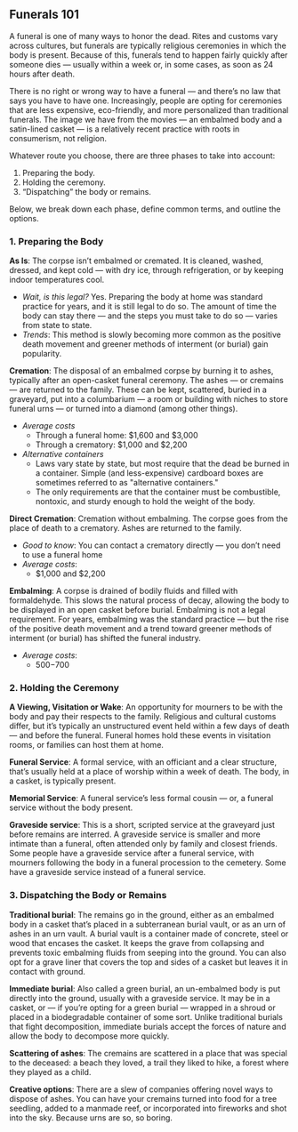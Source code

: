 ##  Funerals 101

A funeral is one of many ways to honor the dead. Rites and customs vary across cultures, but funerals are typically religious ceremonies in which the body is present. Because of this, funerals tend to happen fairly quickly after someone dies — usually within a week or, in some cases, as soon as 24 hours after death.

There is no right or wrong way to have a funeral — and there’s no law that says you have to have one. Increasingly, people are opting for ceremonies that are less expensive, eco-friendly, and more personalized than traditional funerals. The image we have from the movies — an embalmed body and a satin-lined casket — is a relatively recent practice with roots in consumerism, not religion.

Whatever route you choose, there are three phases to take into account:
1.  Preparing the body.
2.  Holding the ceremony.
3.  “Dispatching” the body or remains.

Below, we break down each phase, define common terms, and outline the options.

### 1. Preparing the Body
**As Is**: The corpse isn’t embalmed or cremated. It is cleaned, washed, dressed, and kept cold — with dry ice, through refrigeration, or by keeping indoor temperatures cool.

* *Wait, is this legal?* Yes. Preparing the body at home was standard practice for years, and it is still legal to do so. The amount of time the body can stay there — and the steps you must take to do so — varies from state to state. 
* *Trends*: This method is slowly becoming more common as the positive death movement and greener methods of interment (or burial) gain popularity.

**Cremation**: The disposal of an embalmed corpse by burning it to ashes, typically after an open-casket funeral ceremony. The ashes — or cremains — are returned to the family. These can be kept, scattered, buried in a graveyard, put into a columbarium — a room or building with niches to store funeral urns — or turned into a diamond (among other things).

* *Average costs*
    * Through a funeral home: $1,600 and $3,000
    * Through a crematory: $1,000 and $2,200
 * *Alternative containers*
	 * Laws vary state by state, but most require that the dead be burned in a container. Simple (and less-expensive) cardboard boxes are sometimes referred to as "alternative containers." 
	 * The only requirements are that the container must be combustible, nontoxic, and sturdy enough to hold the weight of the body.

**Direct Cremation**: Cremation without embalming. The corpse goes from the place of death to a crematory. Ashes are returned to the family.
* *Good to know*: You can contact a crematory directly — you don’t need to use a funeral home
* *Average costs*:
	* $1,000 and $2,200

**Embalming**: A corpse is drained of bodily fluids and filled with formaldehyde. This slows the natural process of decay, allowing the body to be displayed in an open casket before burial. Embalming is not a legal requirement. For years, embalming was the standard practice — but the rise of the positive death movement and a trend toward greener methods of interment (or burial) has shifted the funeral industry.
* *Average costs*:
	* $500-$700

### 2. Holding the Ceremony
**A Viewing, Visitation or Wake**: An opportunity for mourners to be with the body and pay their respects to the family. Religious and cultural customs differ, but it’s typically an unstructured event held within a few days of death — and before the funeral. Funeral homes hold these events in visitation rooms, or families can host them at home.

**Funeral Service**: A formal service, with an officiant and a clear structure, that’s usually held at a place of worship within a week of death. The body, in a casket, is typically present.

**Memorial Service**: A funeral service’s less formal cousin — or, a funeral service without the body present.

**Graveside service**: This is a short, scripted service at the graveyard just before remains are interred. A graveside service is smaller and more intimate than a funeral, often attended only by family and closest friends. Some people have a graveside service after a funeral service, with mourners following the body in a funeral procession to the cemetery. Some have a graveside service instead of a funeral service.

### 3. **Dispatching the Body or Remains**
**Traditional burial**: The remains go in the ground, either as an embalmed body in a casket that’s placed in a subterranean burial vault, or as an urn of ashes in an urn vault. A burial vault is a container made of concrete, steel or wood that encases the casket. It keeps the grave from collapsing and prevents toxic embalming fluids from seeping into the ground. You can also opt for a grave liner that covers the top and sides of a casket but leaves it in contact with ground.

**Immediate burial**: Also called a green burial, an un-embalmed body is put directly into the ground, usually with a graveside service. It may be in a casket, or — if you’re opting for a green burial — wrapped in a shroud or placed in a biodegradable container of some sort. Unlike traditional burials that fight decomposition, immediate burials accept the forces of nature and allow the body to decompose more quickly.

**Scattering of ashes**: The cremains are scattered in a place that was special to the deceased: a beach they loved, a trail they liked to hike, a forest where they played as a child.

**Creative options**: There are a slew of companies offering novel ways to dispose of ashes. You can have your cremains turned into food for a tree seedling, added to a manmade reef, or incorporated into fireworks and shot into the sky. Because urns are so, so boring.